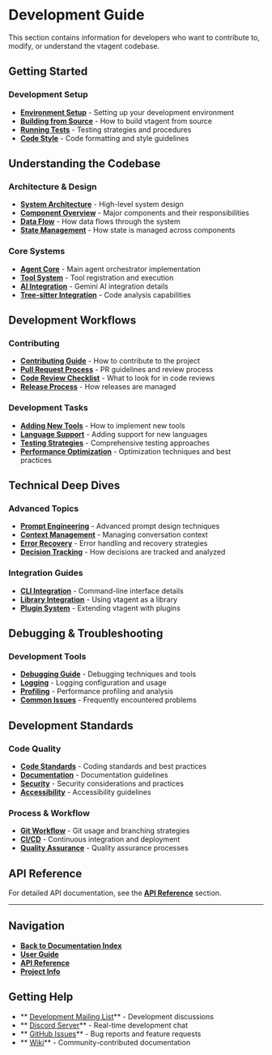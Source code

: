 #  **Development Guide**

This section contains information for developers who want to contribute to, modify, or understand the vtagent codebase.

##  **Getting Started**

### Development Setup

- **[Environment Setup](./setup.md)** - Setting up your development environment
- **[Building from Source](./building.md)** - How to build vtagent from source
- **[Running Tests](./testing.md)** - Testing strategies and procedures
- **[Code Style](./code-style.md)** - Code formatting and style guidelines

##  **Understanding the Codebase**

### Architecture & Design

- **[System Architecture](./architecture.md)** - High-level system design
- **[Component Overview](./components.md)** - Major components and their responsibilities
- **[Data Flow](./data-flow.md)** - How data flows through the system
- **[State Management](./state-management.md)** - How state is managed across components

### Core Systems

- **[Agent Core](./agent-core.md)** - Main agent orchestrator implementation
- **[Tool System](./tool-system.md)** - Tool registration and execution
- **[AI Integration](./ai-integration.md)** - Gemini AI integration details
- **[Tree-sitter Integration](./tree-sitter-integration.md)** - Code analysis capabilities

##  **Development Workflows**

### Contributing

- **[Contributing Guide](./contributing.md)** - How to contribute to the project
- **[Pull Request Process](./pull-requests.md)** - PR guidelines and review process
- **[Code Review Checklist](./code-review.md)** - What to look for in code reviews
- **[Release Process](./releases.md)** - How releases are managed

### Development Tasks

- **[Adding New Tools](./adding-tools.md)** - How to implement new tools
- **[Language Support](./language-support.md)** - Adding support for new languages
- **[Testing Strategies](./testing-strategies.md)** - Comprehensive testing approaches
- **[Performance Optimization](./performance.md)** - Optimization techniques and best practices

##  **Technical Deep Dives**

### Advanced Topics

- **[Prompt Engineering](./prompt-engineering.md)** - Advanced prompt design techniques
- **[Context Management](./context-management.md)** - Managing conversation context
- **[Error Recovery](./error-recovery.md)** - Error handling and recovery strategies
- **[Decision Tracking](./decision-tracking.md)** - How decisions are tracked and analyzed

### Integration Guides

- **[CLI Integration](./cli-integration.md)** - Command-line interface details
- **[Library Integration](./library-integration.md)** - Using vtagent as a library
- **[Plugin System](./plugin-system.md)** - Extending vtagent with plugins

##  **Debugging & Troubleshooting**

### Development Tools

- **[Debugging Guide](./debugging.md)** - Debugging techniques and tools
- **[Logging](./logging.md)** - Logging configuration and usage
- **[Profiling](./profiling.md)** - Performance profiling and analysis
- **[Common Issues](./common-issues.md)** - Frequently encountered problems

##  **Development Standards**

### Code Quality

- **[Code Standards](./standards.md)** - Coding standards and best practices
- **[Documentation](./documentation.md)** - Documentation guidelines
- **[Security](./security.md)** - Security considerations and practices
- **[Accessibility](./accessibility.md)** - Accessibility guidelines

### Process & Workflow

- **[Git Workflow](./git-workflow.md)** - Git usage and branching strategies
- **[CI/CD](./ci-cd.md)** - Continuous integration and deployment
- **[Quality Assurance](./qa.md)** - Quality assurance processes

##  **API Reference**

For detailed API documentation, see the **[API Reference](../api/)** section.

---

##  **Navigation**

- **[Back to Documentation Index](./../README.md)**
- **[User Guide](../user-guide/)**
- **[API Reference](../api/)**
- **[Project Info](../project/)**

##  **Getting Help**

- ** [Development Mailing List](mailto:dev@vtagent-project.org)** - Development discussions
- ** [Discord Server](https://discord.gg/vtagent)** - Real-time development chat
- ** [GitHub Issues](https://github.com/username/vtagent/issues)** - Bug reports and feature requests
- ** [Wiki](https://github.com/username/vtagent/wiki)** - Community-contributed documentation
